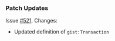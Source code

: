 ### Patch Updates
Issue [#521](https://github.com/semanticarts/gist/issues/521). Changes:
  
- Updated definition of `gist:Transaction`
